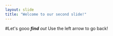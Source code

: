 ```yaml
---
layout: slide
title: "Welcome to our second slide!"
---
```

#Let's gooo
*__find__ out* 
Use the left arrow to go back!

